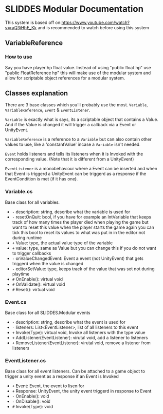# SLIDDES Modular Documentation
This system is based off on https://www.youtube.com/watch?v=raQ3iHhE_Kk and is recommended to watch before using this system

## VariableReference
### How to use
Say you have player hp float value. Instead of using "public float hp" use "public FloatReference hp" this will make use of the modular system and allow for scriptable object references for a modular system.

## Classes explanation
There are 3 base classes which you'll probably use the most. `Variable`, `VariableReference`, `Event` & `EventListener`.

`Variable` is exactly what is says, its a scriptable object that contains a Value. And if the 
Value is changed it will trigger a callback via a Event or UnityEvent.

`VariableReference` is a reference to a `Variable` but can also contain other values to use, like a 'constantValue' incase a `Variable` isn't needed.

`Event` holds listeners and tells its listeners when it is Invoked with the corresponding value.
(Note that it is different from a UnityEvent)

`EventListener` is a monobehaviour where a Event can be inserted and when that Event is triggerd a UnityEvent can be triggerd as a response if the EventCondition is met (if it has one).

### Variable.cs
Base class for all variables.
- `-` description: string, describe what the variable is used for
- `-` resetOnQuit: bool, if you have for example an IntVariable that keeps track of how many times the player died when playing the game but want to reset this value when the player starts the game again you can tick this bool to reset its values to what was put in in the editor not during runtime
- `+` Value: type, the actual value type of the variable
- `+` value: type, same as Value but you can change this if you do not want to trigger callbacks
- `-` onValueChangedEvent: Event<T> a event (not UnityEvent) that gets triggerd when the value is changed
- `-` editorSetValue: type, keeps track of the value that was set not during playtime
- `#` OnEnable(): virtual void
- `#` OnValidate(): virtual void
- `#` Reset(): virtual void

### Event.cs
Base class for all SLIDDES.Modular events
- `-` description: string, describe what the event is used for
- `-` listeners: List<EventListener<T>>, list of all listeners to this event
- `+` Invoke(Type): virtual void, Invoke all listeners with the type value
- `+` AddListener(EventListener<T>): virutal void, add a listener to listeners
- `+` RemoveListener(EventListener<T>): virutal void, remove a listener from listeners

### EventListener.cs
Base class for all event listeners. Can be attached to a game object to trigger a unity event as a response if an Event is Invoked
- `+` Event: Event<T>, the event to lisen for
- `+` Response: UnityEvent<T>, the unity event triggerd in response to Event
- `-` OnEnable(): void
- `-` OnDisable(): void
- `#` Invoke(Type): void